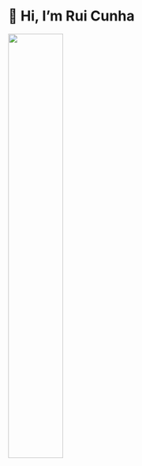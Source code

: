 # 👋 Hi, I’m Rui Cunha

<img align="left" width="47%" src="https://github-readme-stats.vercel.app/api/top-langs/?username=ruipCunha0&layout=compact&theme=radical" />
